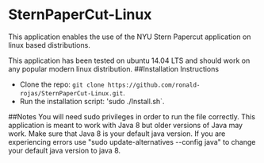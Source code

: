 # SternPaperCut-Linux
This application enables the use of the NYU Stern Papercut application on linux based distributions. 

This application has been tested on ubuntu 14.04 LTS and should work on any popular modern linux distribution.
##Installation Instructions
* Clone the repo: `git clone https://github.com/ronald-rojas/SternPaperCut-Linux.git`.
* Run the installation script: 'sudo ./Install.sh`.

##Notes
You will need sudo privileges in order to run the file correctly. This application is meant to work with Java 8 but older versions of Java may work. 
Make sure that Java 8 is your default java version. If you are experiencing errors use "sudo update-alternatives --config java" to change your default java version to java 8. 



